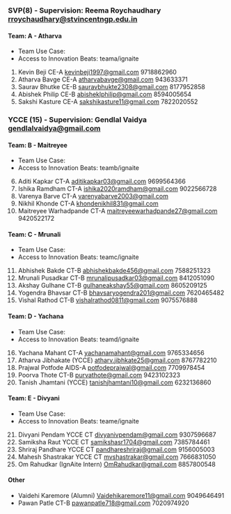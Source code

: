 ### SVP(8) - Supervision: Reema Roychaudhary rroychaudhary@stvincentngp.edu.in
#### Team: A - Atharva
- Team Use Case:
- Access to Innovation Beats: teama/ignaite
1. Kevin Beji CE-A kevinbeji1997@gmail.com 9718862960 
2. Atharva Bavge CE-A atharvabavge@gmail.com 943633371 
3. Saurav Bhutke CE-B sauravbhukte2308@gmail.com 8177952858 
4. Abishek Philip CE-B abisheklphilip@gmail.com 8594005654 
5. Sakshi Kasture CE-A sakshikasture11@gmail.com 7822020552 

### YCCE (15) - Supervision: Gendlal Vaidya gendlalvaidya@gmail.com
#### Team: B - Maitreyee
- Team Use Case:
- Access to Innovation Beats: teamb/ignaite
6. Aditi Kapkar CT-A 	aditikapkar03@gmail.com 9699564366
7. Ishika Ramdham 	CT-A 	ishika2020ramdham@gmail.com	9022566728
8. Varenya Barve CT-A  varenyabarve2003@gmail.com
9. Nikhil Khonde CT-A  khondenikhil831@gmail.com
10. Maitreyee Warhadpande CT-A maitreyeewarhadpande27@gmail.com 9420522172

#### Team: C - Mrunali
- Team Use Case:
- Access to Innovation Beats: teamc/ignaite
11. Abhishek Bakde	CT-B	abhishekbakde456@gmail.com	7588251323
12. Mrunali Pusadkar CT-B	mrunalipusadkar03@gmail.com	8412051090
13. Akshay Gulhane CT-B	gulhaneakshay55@gmail.com	8605209125
14. Yogendra Bhavsar	CT-B	bhavsaryogendra201@gmail.com	7620465482
15. Vishal Rathod CT-B	vishalrathod0811@gmail.com	9075576888

#### Team: D - Yachana
- Team Use Case:
- Access to Innovation Beats: teamd/ignaite
16. Yachana Mahant CT-A 	yachanamahant@gmail.com	9765334656
17. Atharva Jibhakate (YCCE) atharv.jibhkate25@gmail.com 8767782210
18. Prajwal Potfode	AIDS-A	potfodeprajwal@gmail.com	7709978454
19. Poorva Thote	CT-B		purvathote@gmail.com 9423102323
20. Tanish Jhamtani (YCCE) tanishjhamtani10@gmail.com 6232136860

#### Team: E - Divyani
- Team Use Case:
- Access to Innovation Beats: teame/ignaite
21. Divyani Pendam YCCE CT divyanivpendam@gmail.com 9307596687
22. Samiksha Raut YCCE CT samikshasr1704@gmail.com 7385784461
23. Shriraj Pandhare YCCE CT pandhareshriraj@gmail.com 9156005003
24. Mahesh Shastrakar YCCE CT mvshastrakar@gmail.com 7666831050
24. Om Rahudkar (IgnAite Intern) OmRahudkar@gmail.com 8857800548

#### Other
- Vaidehi Karemore (Alumni) Vaidehikaremore11@gmail.com 9049646491
- Pawan Patle CT-B		pawanpatle718@gmail.com	7020974920
